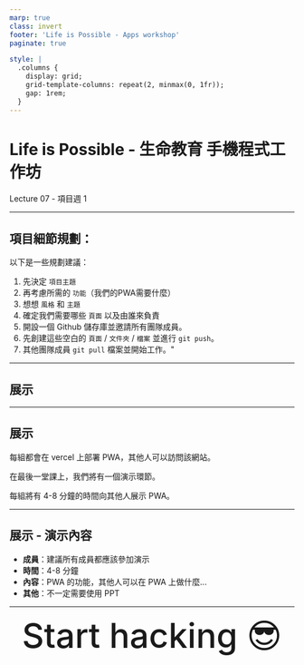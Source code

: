 ```yaml
---
marp: true
class: invert
footer: 'Life is Possible - Apps workshop'
paginate: true

style: |
  .columns {
    display: grid;
    grid-template-columns: repeat(2, minmax(0, 1fr));
    gap: 1rem;
  }
---
```


# Life is Possible - 生命教育 手機程式工作坊

Lecture 07 - 項目週 1

---

## 項目細節規劃：
以下是一些規劃建議：

1. 先決定 `項目主題`
2. 再考慮所需的 `功能`（我們的PWA需要什麼）
3. 想想 `風格` 和 `主題`
4. 確定我們需要哪些 `頁面` 以及由誰來負責
5. 開設一個 Github 儲存庫並邀請所有團隊成員。
6. 先創建這些空白的 `頁面` / `文件夾` / `檔案` 並進行 `git push`。
7. 其他團隊成員 `git pull` 檔案並開始工作。"

---

## 展示

---


## 展示
每組都會在 vercel 上部署 PWA，其他人可以訪問該網站。

在最後一堂課上，我們將有一個演示環節。

每組將有 4-8 分鐘的時間向其他人展示 PWA。

---
## 展示 - 演示內容

- **成員**：建議所有成員都應該參加演示
- **時間**：4-8 分鐘
- **內容**：PWA 的功能，其他人可以在 PWA 上做什麼...
- **其他**：不一定需要使用 PPT

---


<div style="text-align: center; font-size: 60px; font-weight: 500;">
  Start hacking 😎
</div>

